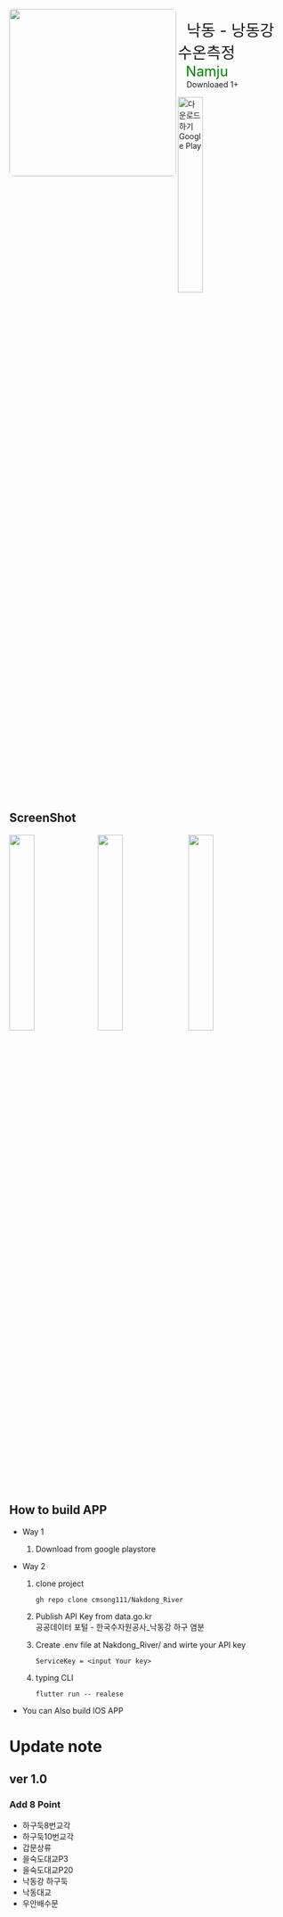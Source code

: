 <img  style=" 
height : 300px;
border-radius: 7px;
-moz-border-radius: 7px;
-khtml-border-radius: 7px;
-webkit-border-radius: 7px;
" src="https://user-images.githubusercontent.com/23499675/188171201-fc124ac6-4e3b-41e4-81c7-d5f636c55df8.png" align="left"/> 

<br>
<span style="font-size:200%">&nbsp;&nbsp;낙동 - 낭동강 수온측정 </span>
<br>
<span style="color:green; font-size:180%">&nbsp;&nbsp;Namju</span>
<br>
&nbsp;&nbsp;&nbsp; Downloaed 1+


<a href='https://play.google.com/store/apps/details?id=com.namju.nakdong_river&pcampaignid=pcampaignidMKT-Other-global-all-co-prtnr-py-PartBadge-Mar2515-1'><img width="30%" alt='다운로드하기 Google Play' src='https://play.google.com/intl/ko/badges/static/images/badges/ko_badge_web_generic.png'/></a>

<br>
<br>
<br>
<br>

## ScreenShot
<img src="https://user-images.githubusercontent.com/23499675/188184496-824a7c6e-bf13-40f5-a55d-63de85456693.jpg"  width="30%" />&nbsp;&nbsp;<img src="https://user-images.githubusercontent.com/23499675/188184505-8092211e-58aa-4456-89ed-8a206114c05f.jpg"  width="30%" />&nbsp;&nbsp; <img src="https://user-images.githubusercontent.com/23499675/188184468-899f3974-6fa8-4632-a717-e62e2b62c50a.jpg"  width="30%" />

## How to build APP

* Way 1
    1. <a herf="https://www.data.go.kr/tcs/dss/selectApiDataDetailView.do?publicDataPk=15081180">Download from google playstore</a>
* Way 2
    1. clone project
        ```
        gh repo clone cmsong111/Nakdong_River
         ```
    2. Publish API Key from data.go.kr 
    <br><a herf="https://www.data.go.kr/tcs/dss/selectApiDataDetailView.do?publicDataPk=15081180">공공데이터 포털 - 한국수자원공사_낙동강 하구 염분</a>

    3. Create .env file at Nakdong_River/ and wirte your API key
        ```
        ServiceKey = <input Your key>
        ```
    4. typing CLI
        ```
        flutter run -- realese
        ```

* You can Also build IOS APP

# Update note
   
## ver 1.0
### Add 8 Point
- 하구둑8번교각<br>
- 하구둑10번교각<br>
- 갑문상류<br>
- 을숙도대교P3<br>
- 을숙도대교P20<br>
- 낙동강 하구둑<br>
- 낙동대교<br>
- 우안배수문<br>